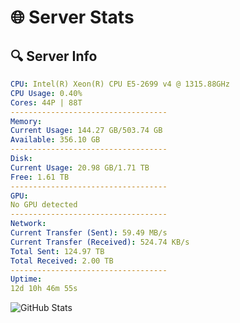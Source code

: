 # 🌐 Server Stats
## 🔍 Server Info
```yaml
CPU: Intel(R) Xeon(R) CPU E5-2699 v4 @ 1315.88GHz
CPU Usage: 0.40%
Cores: 44P | 88T
-----------------------------------
Memory:
Current Usage: 144.27 GB/503.74 GB
Available: 356.10 GB
-----------------------------------
Disk:
Current Usage: 20.98 GB/1.71 TB
Free: 1.61 TB
-----------------------------------
GPU:
No GPU detected
-----------------------------------
Network:
Current Transfer (Sent): 59.49 MB/s
Current Transfer (Received): 524.74 KB/s
Total Sent: 124.97 TB
Total Received: 2.00 TB
-----------------------------------
Uptime:
12d 10h 46m 55s
```
![GitHub Stats](https://img.shields.io/badge/Updated-2025-02-20_09:30:13-blue)
